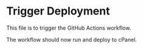 # Trigger Deployment

This file is to trigger the GitHub Actions workflow.

The workflow should now run and deploy to cPanel. 